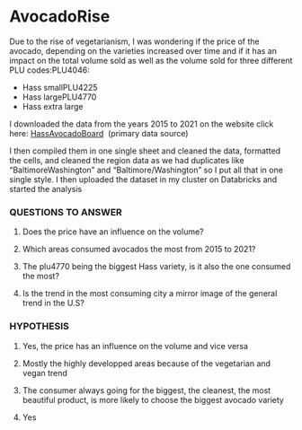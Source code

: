 # AvocadoRise

Due to the rise of vegetarianism, I was wondering if the price of the avocado, depending on the varieties increased over time and if it has an impact on the total volume sold as well as the volume sold for three different PLU codes:PLU4046: 

- Hass smallPLU4225
- Hass largePLU4770
- Hass extra large

I downloaded the data from the years 2015 to 2021 on the website click here: [HassAvocadoBoard](https://hassavocadoboard.com/category-data/%20)  (primary data source)

I then compiled them in one single sheet and cleaned the data, formatted the cells, and cleaned the region data as we had duplicates like “BaltimoreWashington” and “Baltimore/Washington” so I put all that in one single style. I then uploaded the dataset in my cluster on Databricks and started the analysis

### **QUESTIONS TO ANSWER**

1. Does the price have an influence on the volume?

2. Which areas consumed avocados the most from 2015 to 2021?

3. The plu4770 being the biggest Hass variety, is it also the one consumed the most?

4. Is the trend in the most consuming city a mirror image of the general trend in the U.S?

### **HYPOTHESIS**

1. Yes, the price has an influence on the volume and vice versa

2. Mostly the highly developped areas because of the vegetarian and vegan trend

3. The consumer always going for the biggest, the cleanest, the most beautiful product, is more likely to choose the biggest avocado variety

4. Yes

